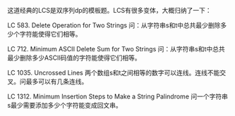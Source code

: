 这道经典的LCS是双序列dp的模板题。LCS有很多变体，大概归纳了一下：

LC 583. Delete Operation for Two Strings
问：从字符串s和t中总共最少删除多少个字符能使得它们相等。

LC 712. Minimum ASCII Delete Sum for Two Strings
问：从字符串s和t中总共最少删除多少ASCII码值的字符能使得它们相等。

LC 1035. Uncrossed Lines
两个数组s和t之间相等的数字可以连线。连线不能交叉。问最多可以有几条连线。

LC 1312. Minimum Insertion Steps to Make a String Palindrome
问一个字符串s最少需要添加多少个字符能变成回文串。
